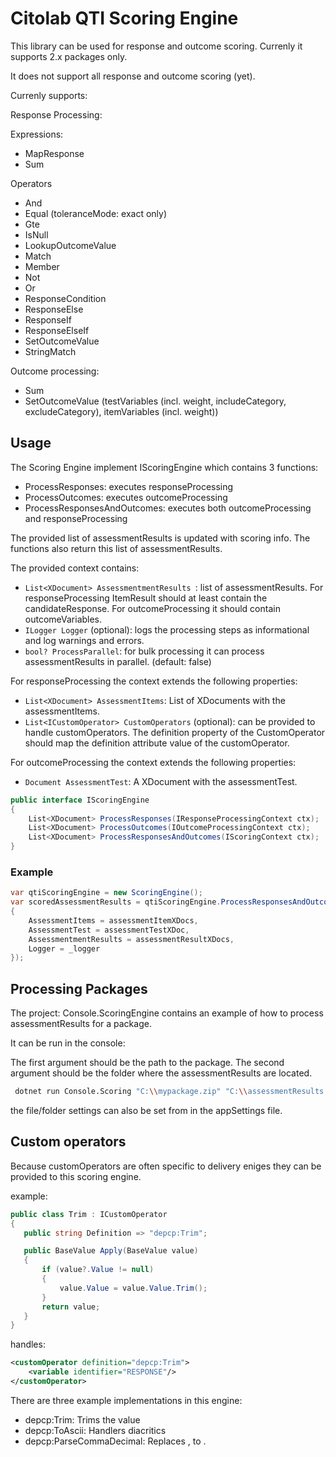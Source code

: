 # Citolab QTI Scoring Engine

This library can be used for response and outcome scoring.
Currenly it supports 2.x packages only.

It does not support all response and outcome scoring (yet).

Currenly supports:

Response Processing:

Expressions:
- MapResponse
- Sum

Operators
- And
- Equal (toleranceMode: exact only)
- Gte
- IsNull
- LookupOutcomeValue
- Match
- Member
- Not
- Or
- ResponseCondition
- ResponseElse
- ResponseIf
- ResponseElseIf
- SetOutcomeValue
- StringMatch

Outcome processing:

- Sum
- SetOutcomeValue (testVariables (incl. weight, includeCategory, excludeCategory), itemVariables (incl. weight))

## Usage

The Scoring Engine implement IScoringEngine which contains 3 functions:

- ProcessResponses: executes responseProcessing
- ProcessOutcomes: executes outcomeProcessing
- ProcessResponsesAndOutcomes: executes both outcomeProcessing and responseProcessing

The provided list of assessmentResults is updated with scoring info. The functions also return this list of assessmentResults.

The provided context contains:

- ```List<XDocument> AssessmentmentResults ```: list of assessmentResults. For responseProcessing ItemResult should at least contain the candidateResponse. For outcomeProcessing it should contain outcomeVariables.
- ```ILogger Logger``` (optional): logs the processing steps as informational and log warnings and errors. 
- ```bool? ProcessParallel```: for bulk processing it can process assessmentResults in parallel. (default: false)

For responseProcessing the context extends the following properties:

- ```List<XDocument> AssessmentItems```: List of XDocuments with the assessmentItems.
- ```List<ICustomOperator> CustomOperators``` (optional): can be provided to handle customOperators. The definition property of the CustomOperator should map the definition attribute value of the customOperator.

For outcomeProcessing the context extends the following properties:

- ```Document AssessmentTest```: A XDocument with the assessmentTest.


```C#
public interface IScoringEngine
{
    List<XDocument> ProcessResponses(IResponseProcessingContext ctx);
    List<XDocument> ProcessOutcomes(IOutcomeProcessingContext ctx);
    List<XDocument> ProcessResponsesAndOutcomes(IScoringContext ctx);
}
```

### Example
```C#
var qtiScoringEngine = new ScoringEngine();
var scoredAssessmentResults = qtiScoringEngine.ProcessResponsesAndOutcomes(new ScoringContext
{
    AssessmentItems = assessmentItemXDocs,
    AssessmentTest = assessmentTestXDoc,
    AssessmentmentResults = assessmentResultXDocs,
    Logger = _logger
});
```

## Processing Packages

The project: Console.ScoringEngine contains an example of how to process assessmentResults for a package.

It can be run in the console:

The first argument should be the path to the package. The second argument should be the folder where the assessmentResults are located.

``` bash
 dotnet run Console.Scoring "C:\\mypackage.zip" "C:\\assessmentResults
 ```
 the file/folder settings can also be set from in the appSettings file.

 ## Custom operators

Because customOperators are often specific to delivery eniges they can be provided to this scoring engine.

example: 

 ```C#
public class Trim : ICustomOperator
{
    public string Definition => "depcp:Trim";

    public BaseValue Apply(BaseValue value)
    {
        if (value?.Value != null)
        {
            value.Value = value.Value.Trim();
        }
        return value;
    }
}
 ```
handles:
```XML
<customOperator definition="depcp:Trim">
    <variable identifier="RESPONSE"/>
</customOperator>
```

 There are three example implementations in this engine:
 - depcp:Trim: Trims the value
 - depcp:ToAscii: Handlers diacritics
 - depcp:ParseCommaDecimal: Replaces , to .